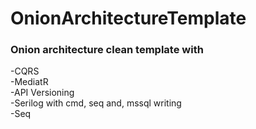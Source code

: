 # OnionArchitectureTemplate
### Onion architecture clean template with 
  -CQRS\
  -MediatR\
  -API Versioning\
  -Serilog with cmd, seq and, mssql writing\
  -Seq
